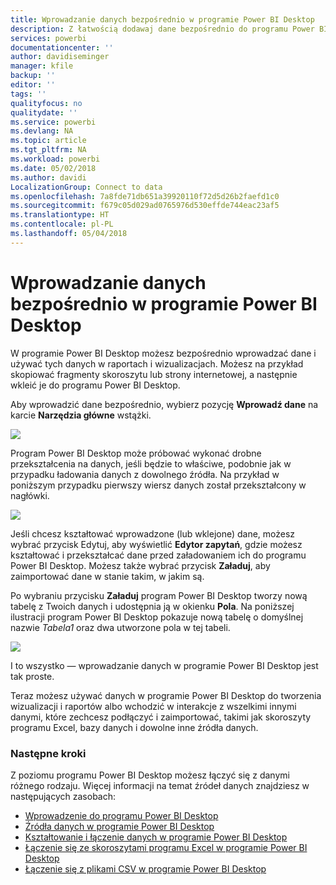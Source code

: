 ```yaml
---
title: Wprowadzanie danych bezpośrednio w programie Power BI Desktop
description: Z łatwością dodawaj dane bezpośrednio do programu Power BI Desktop
services: powerbi
documentationcenter: ''
author: davidiseminger
manager: kfile
backup: ''
editor: ''
tags: ''
qualityfocus: no
qualitydate: ''
ms.service: powerbi
ms.devlang: NA
ms.topic: article
ms.tgt_pltfrm: NA
ms.workload: powerbi
ms.date: 05/02/2018
ms.author: davidi
LocalizationGroup: Connect to data
ms.openlocfilehash: 7a8fde71db651a39920110f72d5d26b2faefd1c0
ms.sourcegitcommit: f679c05d029ad0765976d530effde744eac23af5
ms.translationtype: HT
ms.contentlocale: pl-PL
ms.lasthandoff: 05/04/2018
---
```

# <a name="enter-data-directly-into-power-bi-desktop"></a>Wprowadzanie danych bezpośrednio w programie Power BI Desktop
W programie Power BI Desktop możesz bezpośrednio wprowadzać dane i używać tych danych w raportach i wizualizacjach. Możesz na przykład skopiować fragmenty skoroszytu lub strony internetowej, a następnie wkleić je do programu Power BI Desktop.

Aby wprowadzić dane bezpośrednio, wybierz pozycję **Wprowadź dane** na karcie **Narzędzia główne** wstążki.

![](media/desktop-enter-data-directly-into-desktop/enter-data-directly_1.png)

Program Power BI Desktop może próbować wykonać drobne przekształcenia na danych, jeśli będzie to właściwe, podobnie jak w przypadku ładowania danych z dowolnego źródła. Na przykład w poniższym przypadku pierwszy wiersz danych został przekształcony w nagłówki.

![](media/desktop-enter-data-directly-into-desktop/enter-data-directly_2.png)

Jeśli chcesz kształtować wprowadzone (lub wklejone) dane, możesz wybrać przycisk Edytuj, aby wyświetlić **Edytor zapytań**, gdzie możesz kształtować i przekształcać dane przed załadowaniem ich do programu Power BI Desktop. Możesz także wybrać przycisk **Załaduj**, aby zaimportować dane w stanie takim, w jakim są.

Po wybraniu przycisku **Załaduj** program Power BI Desktop tworzy nową tabelę z Twoich danych i udostępnia ją w okienku **Pola**. Na poniższej ilustracji program Power BI Desktop pokazuje nową tabelę o domyślnej nazwie *Tabela1* oraz dwa utworzone pola w tej tabeli.

![](media/desktop-enter-data-directly-into-desktop/enter-data-directly_3.png)

I to wszystko — wprowadzanie danych w programie Power BI Desktop jest tak proste.

Teraz możesz używać danych w programie Power BI Desktop do tworzenia wizualizacji i raportów albo wchodzić w interakcje z wszelkimi innymi danymi, które zechcesz podłączyć i zaimportować, takimi jak skoroszyty programu Excel, bazy danych i dowolne inne źródła danych.

### <a name="next-steps"></a>Następne kroki
Z poziomu programu Power BI Desktop możesz łączyć się z danymi różnego rodzaju. Więcej informacji na temat źródeł danych znajdziesz w następujących zasobach:

* [Wprowadzenie do programu Power BI Desktop](desktop-getting-started.md)
* [Źródła danych w programie Power BI Desktop](desktop-data-sources.md)
* [Kształtowanie i łączenie danych w programie Power BI Desktop](desktop-shape-and-combine-data.md)
* [Łączenie się ze skoroszytami programu Excel w programie Power BI Desktop](desktop-connect-excel.md)   
* [Łączenie się z plikami CSV w programie Power BI Desktop](desktop-connect-csv.md)   

